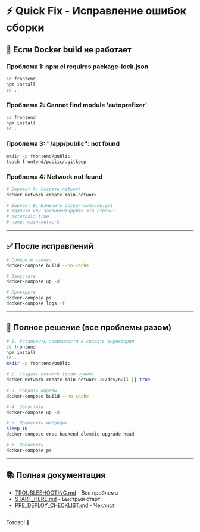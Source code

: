 # ⚡ Quick Fix - Исправление ошибок сборки

## 🔧 Если Docker build не работает

### Проблема 1: npm ci requires package-lock.json

```bash
cd frontend
npm install
cd ..
```

### Проблема 2: Cannot find module 'autoprefixer'

```bash
cd frontend
npm install
cd ..
```

### Проблема 3: "/app/public": not found

```bash
mkdir -p frontend/public
touch frontend/public/.gitkeep
```

### Проблема 4: Network not found

```bash
# Вариант A: Создать network
docker network create main-network

# Вариант B: Изменить docker-compose.yml
# Удалите или закомментируйте эти строки:
# external: true
# name: main-network
```

---

## ✅ После исправлений

```bash
# Соберите заново
docker-compose build --no-cache

# Запустите
docker-compose up -d

# Проверьте
docker-compose ps
docker-compose logs -f
```

---

## 🎯 Полное решение (все проблемы разом)

```bash
# 1. Установить зависимости и создать директории
cd frontend
npm install
cd ..
mkdir -p frontend/public

# 2. Создать network (если нужно)
docker network create main-network 2>/dev/null || true

# 3. Собрать образы
docker-compose build --no-cache

# 4. Запустить
docker-compose up -d

# 5. Применить миграции
sleep 10
docker-compose exec backend alembic upgrade head

# 6. Проверить
docker-compose ps
```

---

## 📚 Полная документация

- [TROUBLESHOOTING.md](TROUBLESHOOTING.md) - Все проблемы
- [START_HERE.md](START_HERE.md) - Быстрый старт
- [PRE_DEPLOY_CHECKLIST.md](PRE_DEPLOY_CHECKLIST.md) - Чеклист

---

Готово! 🎉
